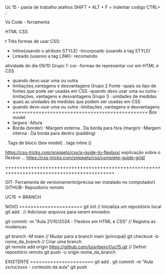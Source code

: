 Uc 15 - pasta de trabalho 
atalhos 
SHIFT + ALT + F = indentar codigo
CTRL+ ;




Vs Code - ferramenta    

HTML
CSS


 t
Três formas de usar CSS:
- Inline(usando o atributo STYLE)
-Incorpoado (usando a tag STYLE)
- Linkado (usanoo a tag LINK)- recomendo


atividade do dia 09/10
Grupo 1: cor
-formas  de representar cor  em HTML e CSS
- quando devo usar uma ou outra
- limitações,vantagens e desvantagens
Grupo 2 Fonte 
-quais os tipo de fontes que pode ser usadas em CSS
-quando devo usar uma ou outra
-limitações, vantagens  e desvantagens 
Grupo 3 : unidades de medidas 
- quais as unidades de medidas que podem ser usadas em CSS
- quando devo usar uma ou outra
-limitações ,vantagens e desvantagens
===============================================
Box model 
- largura 
-Altura
- Borda (border)
-Margem externa . Da borda para fora   (margin)
-Margem interna . Da borda  para dentro (padding)

. Tags  de bloco (box model)
.  tags inline ()


https://css-tricks.com/snippets/css/a-guide-to-flexbox/ explicação sobre o flexbox ...
https://css-tricks.com/snippets/css/complete-guide-grid/

++++++++++++++++++++++++++++++++++++++++++++++++++++++++++++++++++++++++++++++++++++++++++++


GIT- Ferramenta de versionamento(precisa ser instalado no computador)
GITHUB- Repositorio  remoto 

UC15 -> BRANCH 

NOVO ======================
git init				// Inicializa um repositório local
git add .				// Adicionar arquivos para serem enviados

git commit -m "Aula 21/10/2024 - Flexbox em HTML e CSS"	  // Registra as mudanças

git branch -M main			// Mudar para a branch main (principal)
git checkout -b nome_da_branch		// Criar uma branch					
git remote add origin https://github.com/luisribeiro1/uc15.git	// Definir repositório remoto
git push -u origin nome_da_branch


EXISTENTE ======================
git add .
git commit -m "Aula xx/xx/xxxx - conteúdo da aula"
git push





